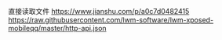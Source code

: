 
直接读取文件 https://www.jianshu.com/p/a0c7d0482415 \
https://raw.githubusercontent.com/lwm-software/lwm-xposed-mobileqq/master/http-api.json
